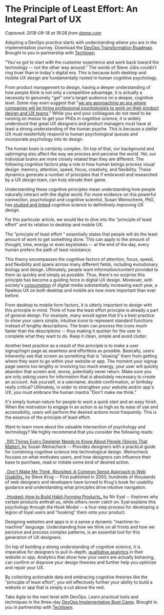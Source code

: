 # The Principle of Least Effort: An Integral Part of UX

_Captured: 2018-09-18 at 19:28 from [dzone.com](https://dzone.com/articles/the-principle-of-least-effort-an-integral-part-of?edition=395205&utm_source=Zone%20Newsletter&utm_medium=email&utm_campaign=agile%202018-09-18)_

Adopting a DevOps practice starts with understanding where you are in the implementation journey. Download the [DevOps Transformation Roadmap](https://dzone.com/go?i=299508&u=http%3A%2F%2Ftechtowntraining.com%2Fresources%2Ftools-resources%2Fdevops-transformation-roadmap%3Futm_source%3Ddzone%26utm_medium%3Dfooter%26utm_content%3Dguide). Brought to you in partnership with [Techtown](https://dzone.com/go?i=299508&u=http%3A%2F%2Ftechtowntraining.com%2F%3Futm_source%3Ddzone%26utm_medium%3Dfooter).

"You've got to start with the customer experience and work back toward the technology -- not the other way around." The words of Steve Jobs couldn't ring truer than in today's digital era. This is because both desktop and mobile UX design are fundamentally rooted in human cognitive psychology.

From product management to design, having a deeper understanding of how people think is not only a competitive advantage, it is actually a necessity to genuinely "get" one's target audience on a deeper, cognitive level. Some may even suggest that "[we are approaching an era where companies will be hiring professional psychologists to work on their product design and UX teams](http://www.helloerik.com/the-ux-psychologist)." While you and your colleagues do not need to be running _en masse_ to get your PhDs in cognitive science, it is widely understood that great UX designers and product managers must have at least a strong understanding of the human psyche. This is because a stellar UX must masterfully respond to human psychological queues and incorporate psychology into its design.

The human brain is certainly complex. On top of that, our background and upbringing also affect the way we process and perceive the world. Yet, our individual brains are more closely related than they are different. The following cognitive factors play a role in how human beings process visual design: memory, attention, speed, focus, creativity, and flexibility. These dynamics generate a number of principles that if embraced and researched by a UX design team, can truly elevate their game.

Understanding these cognitive principles mean understanding how people naturally interact with the digital world. For more evidence on this powerful connection, psychologist and cognitive scientist, Susan Weinschenk, PhD, has [studied and linked](https://uxmag.com/articles/the-psychologists-view-of-ux-design) cognitive science to definitively improving UX design.

For this particular article, we would like to dive into the "principle of least effort" and its relation to desktop and mobile UX.

The "principle of least effort " essentially states that people will do the least amount of work to get something done. This can apply to the amount of thought, time, energy or even keystrokes -- at the end of the day, every human prefers the path of least resistance.

This theory encompasses the cognitive factors of attention, focus, speed, and flexibility and spans across many different fields, including evolutionary biology and design. Ultimately, people want information/content provided to them as quickly and simply as possible. Thus, there's no surprise this principle has become a guiding force in digital UX design. Moreover, with society's [consumption](https://contently.com/strategist/2015/08/20/its-not-just-mobile-time-spent-across-digital-media-is-booming/) of digital media substantially increasing each year, a flawless UX on both desktop and mobile are now more important than ever before.

From desktop to mobile form factors, it is utterly important to design with this principle in mind. Think of how the least effort principle is already a part of general design. For example, many would agree that it's a best practice to show your users simple, intuitive icons to represent standard functions instead of lengthy descriptions. The brain can process the icons much faster than the descriptions -- thus making it quicker for the user to complete what they want to do. Keep it clean, simple and avoid clutter.

Another best practice as a result of this principle is to make a user signup/login page as seamless and effortless as possible. Basically, users inherently see that screen as something that is "slowing" them from getting where they want to go within your website or app. The moment your signup page seems too lengthy or involving too much energy, your user will quickly abandon that screen and, worse, potentially never return. Make sure you are only asking users for information that is absolutely necessary to create an account. Ask yourself, is a username, double confirmation, or birthday really critical? Ultimately, in order to strengthen your website and/or app's UX, you must embrace the human mantra "Don't make me think."

It's simply human nature for people to want a quick start and an easy finish. When the motivation to engage in an action is as high as its ease of use and accessibility, users will perform the desired actions most frequently. This is the essence of the principle of least effort.

Want to learn more about the valuable intersection of psychology and technology? We highly recommend that you consider the following reads:

_[100 Things Every Designer Needs to Know About People (Voices That Matter)](http://www.amazon.com/gp/product/0321767535?ie=UTF8&camp=213733&creative=393185&creativeASIN=0321767535&linkCode=shr&tag=psychol0a-20&linkId=CCHZVJ4RPPIFJOD7&qid=1407328234&sr=8-1&keywords=100+Things+Every+Designer+Needs+to+Know+About+People)_by Susan Weinscheck -- Provides designers with a practical guide for combining cognitive science into technological design. Weinscheck focuses on what motivates users, and how designers can influence their base to purchase, read or initiate some kind of desired action.

_[Don't Make Me Think, Revisited: A Common Sense Approach to Web Usability_](http://www.amazon.com/Dont-Make-Think-Revisited-Usability/dp/0321965515) by Steve Krug -- First published in 2000, hundreds of thousands of web designers and developers have turned to Krug's book for usability guidance and understanding what principles drive intuitive navigation.

_[Hooked: How to Build Habit-Forming Products_](http://www.amazon.com/Hooked-How-Build-Habit-Forming-Products/dp/1591847788/) by Nir Eyal -- Explores why certain products enthrall us, while others never catch on. Eyal explains this psychology through the Hook Model -- a four-step process for developing a legion of loyal users and "hooking" them onto your product.

Designing websites and apps is in a sense a dynamic "machine-to-machine" language. Understanding how we think on all fronts and how we perceive and process complex patterns, is an essential tool for this generation of UX designers.

On top of building a strong understanding of cognitive science, it is imperative for designers to pull in-depth, [qualitative analytics](https://www.appsee.com/?cpnid=701b0000000XOQF&utm_source=appeeblog&utm_medium=CTA_link&utm_campaign=principle_least_effort&utm_content=appsee_homepage) in their website or app. Analytics that show how your users are actually behaving, can confirm or disprove your design theories and further help you optimize and repair your UX.

By collecting actionable data and embracing cognitive theories like the "principle of least effort", you will effectively further your ability to build a website or app that is simply a cut above the rest.

Take Agile to the next level with DevOps. Learn practical tools and techniques in the three-day [DevOps Implementation Boot Camp](https://dzone.com/go?i=299507&u=http%3A%2F%2Ftechtowntraining.com%2Fcourses%2Fdevops-implementation-boot-camp-icp-fdo%3Futm_source%3Ddzone%26utm_medium%3Dheader%26utm_content%3Dcourse). Brought to you in partnership with [Techtown](https://dzone.com/go?i=299507&u=http%3A%2F%2Ftechtowntraining.com%2F%3Futm_source%3Ddzone%26utm_medium%3Dheader).
